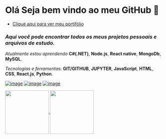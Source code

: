 # Olá Seja bem vindo ao meu GitHub :wave:
- [Clique aqui para ver meu portifólio](https://alamovinicius.github.io/alamo-dev/)

### *Aqui você pode encontrar todos os meus projetos pessoais e arquivos de estudo.*
*Atualmente estou aprendendo* __C#(.NET)__, __Node.js__, __React native__, __MongoDb__, __MySQL__. 

*Tecnologias e ferramentas*:  __GIT/GITHUB__, __JUPYTER__, __JavaScript__, __HTML__, __CSS__, __React.js__, __Python__.

[![image](https://img.shields.io/badge/LinkedIn-0077B5?style=for-the-badge&logo=linkedin&logoColor=white)](https://www.linkedin.com/in/alamovinicius)
[![image](https://img.shields.io/badge/Instagram-E4405F?style=for-the-badge&logo=instagram&logoColor=white)](https://www.instagram.com/alamovsouza/)
[![image](https://img.shields.io/badge/replit-667881?style=for-the-badge&logo=replit&logoColor=white)](https://replit.com/@AlamoVinicius)


<a href="https://github.com/AlamoVinicius">
  <img align="center" height="140px" src="https://github-readme-stats.vercel.app/api?username=AlamoVinicius&show_icons=true&theme=highcontrast" />
</a>
<a href="https://github.com/AlamoVinicius">
  <img align="center" height="140px" src="https://github-readme-stats.vercel.app/api/top-langs/?username=AlamoVinicius&layout=compact&theme=highcontrast" />
</a>
